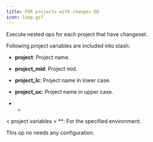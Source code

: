 ```yaml
---
title: FOR projects with changes DO
icon: loop.gif
---
```


Execute nested ops for each project that have changeset.

Following project variables are included into stash:

- **project**: Project name.

- **project_mid**: Project mid.

- **project_lc**: Project name in lower case.

- **project_uc**: Project name in upper case.

- *
< project variables > **: For the specified environment.


This op no needs any configuration.


